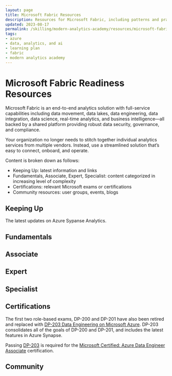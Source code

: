 ```yaml
---
layout: page
title: Microsoft Fabric Resources
description: Resources for Microsoft Fabric, including patterns and practices, data movement, data engineering, data science, Power BI, and data activator.
updated: 2023-08-17
permalink: /skilling/modern-analytics-academy/resources/microsoft-fabric
tags: 
- azure
- data, analytics, and ai
- learning plan
- fabric
- modern analytics academy
---
```


# Microsoft Fabric Readiness Resources

Microsoft Fabric is an end-to-end analytics solution with full-service capabilities including data movement, data lakes, data engineering, data integration, data science, real-time analytics, and business intelligence—all backed by a shared platform providing robust data security, governance, and compliance.

Your organization no longer needs to stitch together individual analytics services from multiple vendors. Instead, use a streamlined solution that’s easy to connect, onboard, and operate.

Content is broken down as follows:

* Keeping Up: latest information and links 
* Fundamentals, Associate, Expert, Specialist: content categorized in increasing level of complexity
* Certifications: relevant Microsoft exams or certifications
* Community resources: user groups, events, blogs

## Keeping Up

The latest updates on Azure Sypanse Analytics.

## Fundamentals

## Associate

## Expert

## Specialist

## Certifications

The first two role-based exams, DP-200 and DP-201 have also been retired and replaced with [DP-203 Data Engineering on Microsoft Azure](https://docs.microsoft.com/en-us/learn/certifications/exams/dp-203). DP-203 consolidates all of the goals of DP-200 and DP-201, and includes the latest features in Azure Synapse. 

Passing [DP-203](https://docs.microsoft.com/en-us/learn/certifications/exams/dp-203) is required for the [Microsoft Certified: Azure Data Engineer Associate](https://docs.microsoft.com/en-us/learn/certifications/azure-data-engineer?wt.mc_id=learningredirect_certs-web-wwl) certification.

## Community
